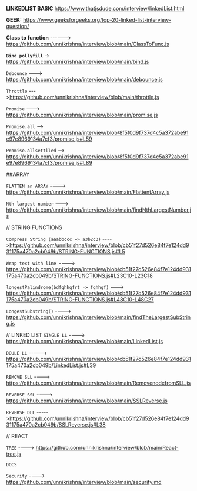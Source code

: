 **LINKEDLIST BASIC**
https://www.thatjsdude.com/interview/linkedList.html

**GEEK:**
https://www.geeksforgeeks.org/top-20-linked-list-interview-question/

**Class to function**  ------> https://github.com/unnikrishna/interview/blob/main/ClassToFunc.js

**`Bind pollyfill`** -> https://github.com/unnikrishna/interview/blob/main/bind.js

`Debounce` ---> https://github.com/unnikrishna/interview/blob/main/debounce.js

`Throttle` --->https://github.com/unnikrishna/interview/blob/main/throttle.js

`Promise` ---> https://github.com/unnikrishna/interview/blob/main/promise.js

`Promise.all` --> https://github.com/unnikrishna/interview/blob/8f5f0d9f737d4c5a372abe91e97e8969134a7cf3/promise.js#L59

`Promise.allsettlled` --> https://github.com/unnikrishna/interview/blob/8f5f0d9f737d4c5a372abe91e97e8969134a7cf3/promise.js#L89


##ARRAY


`FLATTEN an ARRAY` ----> https://github.com/unnikrishna/interview/blob/main/FlattentArray.js

`Nth largest number` ---> https://github.com/unnikrishna/interview/blob/main/findNthLargestNumber.js

// STRING FUNCTIONS

`Compress String (aaabbccc => a3b2c3)` ---->https://github.com/unnikrishna/interview/blob/cb51f27d526e84f7e124dd931175a470a2cb049b/STRING-FUNCTIONS.js#L5

`Wrap text with line `----> https://github.com/unnikrishna/interview/blob/cb51f27d526e84f7e124dd931175a470a2cb049b/STRING-FUNCTIONS.js#L23C10-L23C18

`longestPalindrome(bdfghhgfrt -> fghhgf)` ---> https://github.com/unnikrishna/interview/blob/cb51f27d526e84f7e124dd931175a470a2cb049b/STRING-FUNCTIONS.js#L48C10-L48C27

`LongestSubstring()` ----> https://github.com/unnikrishna/interview/blob/main/findTheLargestSubString.js


// LINKED LIST
`SINGLE LL` ----> https://github.com/unnikrishna/interview/blob/main/LinkedList.js

`DOULE LL` -----> https://github.com/unnikrishna/interview/blob/cb51f27d526e84f7e124dd931175a470a2cb049b/LinkedList.js#L39

`REMOVE SLL` ----> https://github.com/unnikrishna/interview/blob/main/RemovenodefromSLL.js

`REVERSE SSL` ----> https://github.com/unnikrishna/interview/blob/main/SSLReverse.js

`REVERSE DLL`  ----->https://github.com/unnikrishna/interview/blob/cb51f27d526e84f7e124dd931175a470a2cb049b/SSLReverse.js#L38



// REACT

`TREE` ----> https://github.com/unnikrishna/interview/blob/main/React-tree.js


`DOCS`

`Security` ----> https://github.com/unnikrishna/interview/blob/main/security.md










